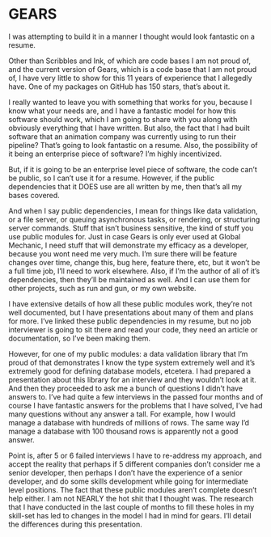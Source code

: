 <!-- @CenterHeader -->
# GEARS 

<!-- @Prompt -->
I was attempting to build it in a manner I thought would look fantastic on a resume. 

<!-- @Prompt -->
Other than Scribbles and Ink, of which are code bases I am not proud of, and the current version of Gears, which is a code base that I am not proud of, I have very little to show for this 11 years of experience that I allegedly have. One of my packages on GitHub has 150 stars, that’s about it.

<!-- @Prompt -->
I really wanted to leave you with something that works for you, because I know what your needs are, and I have a fantastic model for how this software should work, which I am going to share with you along with obviously everything that I have written. But also, the fact that I had built software that an animation company was currently using to run their pipeline? That’s going to look fantastic on a resume. Also, the possibility of it being an enterprise piece of software? I’m highly incentivized.

<!-- @Prompt -->
But, if it is going to be an enterprise level piece of software, the code can’t be public, so I can’t use it for a resume. However, if the public dependencies that it DOES use are all written by me, then that’s all my bases covered. 

<!-- @Prompt -->
And when I say public dependencies, I mean for things like data validation, or a file server, or queuing asynchronous tasks, or rendering, or structuring server commands. Stuff that isn’t business sensitive, the kind of stuff you use public modules for. Just in case Gears is only ever used at Global Mechanic, I need stuff that will demonstrate my efficacy as a developer, because you wont need me very much. I’m sure there will be feature changes over time, change this, bug here, feature there, etc, but it won’t be a full time job, I’ll need to work elsewhere. Also, if I’m the author of all of it’s dependencies, then they’ll be maintained as well. And I can use them for other projects, such as run and gun, or my own website. 

<!-- @Prompt -->
I have extensive details of how all these public modules work, they’re not well documented, but I have presentations about many of them and plans for more. I’ve linked these public dependencies in my resume, but no job interviewer is going to sit there and read your code, they need an article or documentation, so I’ve been making them. 

<!-- @Prompt -->
However, for one of my public modules: a data validation library that I’m proud of that demonstrates I know the type system extremely well and it’s extremely good for defining database models, etcetera. I had prepared a presentation about this library for an interview and they wouldn’t look at it. And then they proceeded to ask me a bunch of questions I didn’t have answers to. I’ve had quite a few interviews in the passed four months and of course I have fantastic answers for the problems that I have solved, I’ve had many questions without any answer a tall. For example, how I would manage a database with hundreds of millions of rows. The same way I’d manage a database with 100 thousand rows is apparently not a good answer. 

<!-- @Prompt -->

Point is, after 5 or 6 failed interviews I have to re-address my approach, and accept the reality that perhaps if 5 different companies don’t consider me a senior developer, then perhaps I don’t have the experience of a senior developer, and do some skills development while going for intermediate level positions. The fact that these public modules aren’t complete doesn’t help either. I am not NEARLY the hot shit that I thought was. The research that I have conducted in the last couple of months to fill these holes in my skill-set has led to changes in the model I had in mind for gears. I’ll detail the differences during this presentation.